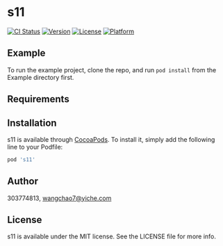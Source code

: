 # s11

[![CI Status](https://img.shields.io/travis/303774813/s11.svg?style=flat)](https://travis-ci.org/303774813/s11)
[![Version](https://img.shields.io/cocoapods/v/s11.svg?style=flat)](https://cocoapods.org/pods/s11)
[![License](https://img.shields.io/cocoapods/l/s11.svg?style=flat)](https://cocoapods.org/pods/s11)
[![Platform](https://img.shields.io/cocoapods/p/s11.svg?style=flat)](https://cocoapods.org/pods/s11)

## Example

To run the example project, clone the repo, and run `pod install` from the Example directory first.

## Requirements

## Installation

s11 is available through [CocoaPods](https://cocoapods.org). To install
it, simply add the following line to your Podfile:

```ruby
pod 's11'
```

## Author

303774813, wangchao7@yiche.com

## License

s11 is available under the MIT license. See the LICENSE file for more info.
